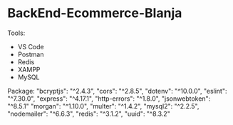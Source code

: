 # BackEnd-Ecommerce-Blanja

Tools:
- VS Code
- Postman
- Redis
- XAMPP
- MySQL

Package:
    "bcryptjs": "^2.4.3",
    "cors": "^2.8.5",
    "dotenv": "^10.0.0",
    "eslint": "^7.30.0",
    "express": "^4.17.1",
    "http-errors": "^1.8.0",
    "jsonwebtoken": "^8.5.1"
    "morgan": "^1.10.0",
    "multer": "^1.4.2",
    "mysql2": "^2.2.5",
    "nodemailer": "^6.6.3",
    "redis": "^3.1.2",
    "uuid": "^8.3.2"
